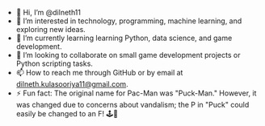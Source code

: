 - 👋 Hi, I’m @dilneth11
- 👀 I’m interested in technology, programming, machine learning, and exploring new ideas.
- 🌱 I’m currently learning learning Python, data science, and game development.
- 💞️ I’m looking to collaborate on small game development projects or Python scripting tasks.
- 📫 How to reach me through GitHub or by email at dilneth.kulasooriya11@gmail.com.
- ⚡ Fun fact: The original name for Pac-Man was "Puck-Man." However, it was changed due to concerns about vandalism; the P in "Puck" could easily be changed to an F! 🕹️🍒
